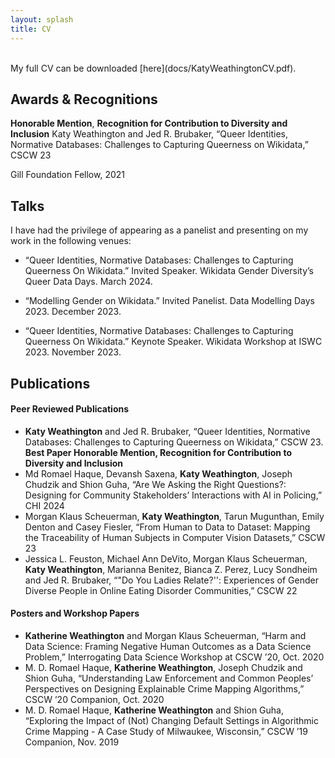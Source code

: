 ```yaml
---
layout: splash
title: CV
---
```

<br/>
My full CV can be downloaded [here](docs/KatyWeathingtonCV.pdf).

Awards & Recognitions
------
**Honorable Mention**, **Recognition for Contribution to Diversity and Inclusion**
Katy Weathington and Jed R. Brubaker, “Queer Identities, Normative Databases: Challenges to Capturing Queerness on Wikidata,” CSCW 23

Gill Foundation Fellow, 2021

Talks
-----
I have had the privilege of appearing as a panelist and presenting on my work in the following venues:

*	“Queer Identities, Normative Databases: Challenges to Capturing Queerness On Wikidata.” Invited Speaker. Wikidata Gender Diversity’s Queer Data Days. March 2024.

*	“Modelling Gender on Wikidata.” Invited Panelist. Data Modelling Days 2023. December 2023.

*	“Queer Identities, Normative Databases: Challenges to Capturing Queerness On Wikidata.” Keynote Speaker. Wikidata Workshop at ISWC 2023. November 2023.


Publications
------------
#### Peer Reviewed Publications

*   **Katy Weathington** and Jed R. Brubaker, “Queer Identities, Normative Databases: Challenges to Capturing Queerness on Wikidata,” CSCW 23. **Best Paper Honorable Mention, Recognition for Contribution to Diversity and Inclusion**
*	Md Romael Haque, Devansh Saxena, **Katy Weathington**, Joseph Chudzik and Shion Guha, “Are We Asking the Right Questions?: Designing for Community Stakeholders’ Interactions with AI in Policing,” CHI 2024
*   Morgan Klaus Scheuerman, **Katy Weathington**, Tarun Mugunthan, Emily Denton and Casey Fiesler, “From Human to Data to Dataset: Mapping the Traceability of Human Subjects in Computer Vision Datasets,” CSCW 23
*   Jessica L. Feuston, Michael Ann DeVito, Morgan Klaus Scheuerman, **Katy Weathington**, Marianna Benitez, Bianca Z. Perez, Lucy Sondheim and Jed R. Brubaker, “"Do You Ladies Relate?'': Experiences of Gender Diverse People in Online Eating Disorder Communities,” CSCW 22

#### Posters and Workshop Papers

*   **Katherine Weathington** and Morgan Klaus Scheuerman, “Harm and Data Science: Framing Negative Human Outcomes as a Data Science Problem,” Interrogating Data Science Workshop at CSCW ’20, Oct. 2020
*   M. D. Romael Haque, **Katherine Weathington**, Joseph Chudzik and Shion Guha, “Understanding Law Enforcement and Common Peoples’ Perspectives on Designing Explainable Crime Mapping Algorithms,” CSCW ’20 Companion, Oct. 2020
*   M. D. Romael Haque, **Katherine Weathington** and Shion Guha, “Exploring the Impact of (Not) Changing Default Settings in Algorithmic Crime Mapping - A Case Study of Milwaukee, Wisconsin,” CSCW ’19 Companion, Nov. 2019




<!--<!DOCTYPE html>
<html>
<head>


<link rel="stylesheet" href="https://cdnjs.cloudflare.com/ajax/libs/milligram/1.4.1/milligram.css">
<link rel="stylesheet" href="https://cdn.rawgit.com/Chalarangelo/mini.css/v3.0.1/dist/mini-default.min.css">

<link rel="stylesheet" href="https://unpkg.com/terminal.css@0.7.2/dist/terminal.min.css" />
<style>
	
</style>


<title>Katy Weathington</title>
</head>

<body>
<h1>Katy Weathington</h1>


<header class="sticky row cols-sm">
	
		<a href="index.html" class="button"><h2 class="responsive-margin">Home</h2></a>
		<a href="projects.html" class="button"><h2 class="responsive-margin">Projects</h2></a>
		<a href="cv.html" class="button"><h2 class="responsive-margin">CV & Publications</h2></a>			
	
</header> 

<p>My full CV can be downloaded <a href="docs/KatyWeathingtonCV.pdf">here</a>.</p>


<h2>Awards</h2>

<h2>Talks</h2>

<h2>Publications</h2>

<h4>Peer Reviewed Publications</h4>

<ul>
<li><b>Katy Weathington</b> and Jed R. Brubaker, “Queer Identities, Normative Databases: Challenges to Capturing Queerness on Wikidata,” CSCW 23</li>
<li>Morgan Klaus Scheuerman, <b>Katy Weathington</b>, Tarun Mugunthan, Emily Denton and Casey Fiesler, “From Human to Data to Dataset: Mapping the Traceability of Human Subjects in Computer Vision Datasets,” Forthcoming in CSCW 23</li>
<li>Jessica L. Feuston, Michael Ann DeVito, Morgan Klaus Scheuerman, <b>Katy Weathington</b>, Marianna Benitez, Bianca Z. Perez, Lucy Sondheim and Jed R. Brubaker, “"Do You Ladies Relate?'': Experiences of Gender Diverse People in Online Eating Disorder Communities,” CSCW 22</li>

</ul>

<h4>Posters and Workshop Positions</h4>
<ul>
<li><b>Katherine Weathington</b> and Morgan Klaus Scheuerman, “Harm and Data Science: Framing Negative Human Outcomes as a Data Science Problem,” Interrogating Data Science Workshop at CSCW ’20, Oct. 2020</li>
<li>M. D. Romael Haque, <b>Katherine Weathington</b>, Joseph Chudzik and Shion Guha, “Understanding Law Enforcement and Common Peoples’ Perspectives on Designing Explainable Crime Mapping Algorithms,” CSCW ’20 Companion, Oct. 2020</li>
<li>M. D. Romael Haque, <b>Katherine Weathington</b> and Shion Guha, “Exploring the Impact of (Not) Changing Default Settings in Algorithmic Crime Mapping - A Case Study of Milwaukee, Wisconsin,” CSCW ’19 Companion, Nov. 2019</li>
</ul>

</body>
</html>
-->